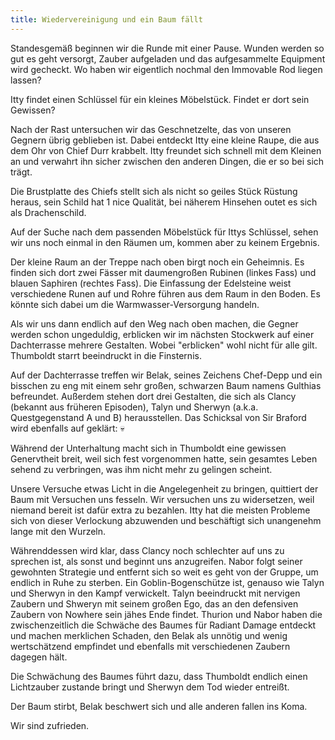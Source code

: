 ```yaml
---
title: Wiedervereinigung und ein Baum fällt
---
```


Standesgemäß beginnen wir die Runde mit einer Pause. Wunden werden so gut es geht versorgt, Zauber aufgeladen und das aufgesammelte Equipment wird gecheckt. Wo haben wir eigentlich nochmal den Immovable Rod liegen lassen?

Itty findet einen Schlüssel für ein kleines Möbelstück. Findet er dort sein Gewissen?

Nach der Rast untersuchen wir das Geschnetzelte, das von unseren Gegnern übrig geblieben ist. Dabei entdeckt Itty eine kleine Raupe, die aus dem Ohr von Chief Durr krabbelt. Itty freundet sich schnell mit dem Kleinen an und verwahrt ihn sicher zwischen den anderen Dingen, die er so bei sich trägt.

Die Brustplatte des Chiefs stellt sich als nicht so geiles Stück Rüstung heraus, sein Schild hat 1 nice Qualität, bei näherem Hinsehen outet es sich als Drachenschild.

Auf der Suche nach dem passenden Möbelstück für Ittys Schlüssel, sehen wir uns noch einmal in den Räumen um, kommen aber zu keinem Ergebnis.

Der kleine Raum an der Treppe nach oben birgt noch ein Geheimnis. Es finden sich dort zwei Fässer mit daumengroßen Rubinen (linkes Fass) und blauen Saphiren (rechtes Fass). Die Einfassung der Edelsteine weist verschiedene Runen auf und Rohre führen aus dem Raum in den Boden. Es könnte sich dabei um die Warmwasser-Versorgung handeln.

Als wir uns dann endlich auf den Weg nach oben machen, die Gegner werden schon ungeduldig, erblicken wir im nächsten Stockwerk auf einer Dachterrasse mehrere Gestalten. Wobei "erblicken" wohl nicht für alle gilt. Thumboldt starrt beeindruckt in die Finsternis.

Auf der Dachterrasse treffen wir Belak, seines Zeichens Chef-Depp und ein bisschen zu eng mit einem sehr großen, schwarzen Baum namens Gulthias befreundet. Außerdem stehen dort drei Gestalten, die sich als Clancy (bekannt aus früheren Episoden), Talyn und Sherwyn (a.k.a. Questgegenstand A und B) herausstellen. Das Schicksal von Sir Braford wird ebenfalls auf geklärt: 💀

Während der Unterhaltung macht sich in Thumboldt eine gewissen Genervtheit breit, weil sich fest vorgenommen hatte, sein gesamtes Leben sehend zu verbringen, was ihm nicht mehr zu gelingen scheint.

Unsere Versuche etwas Licht in die Angelegenheit zu bringen, quittiert der Baum mit Versuchen uns fesseln. Wir versuchen uns zu widersetzen, weil niemand bereit ist dafür extra zu bezahlen. Itty hat die meisten Probleme sich von dieser Verlockung abzuwenden und beschäftigt sich unangenehm lange mit den Wurzeln.

Währenddessen wird klar, dass Clancy noch schlechter auf uns zu sprechen ist, als sonst und beginnt uns anzugreifen. Nabor folgt seiner gewohnten Strategie und entfernt sich so weit es geht von der Gruppe, um endlich in Ruhe zu sterben. Ein Goblin-Bogenschütze ist, genauso wie Talyn und Sherwyn in den Kampf verwickelt. Talyn beeindruckt mit nervigen Zaubern und Shweryn mit seinem großen Ego, das an den defensiven Zaubern von Nowhere sein jähes Ende findet.
Thurion und Nabor haben die zwischenzeitlich die Schwäche des Baumes für Radiant Damage entdeckt und machen merklichen Schaden, den Belak als unnötig und wenig wertschätzend empfindet und ebenfalls mit verschiedenen Zaubern dagegen hält.

Die Schwächung des Baumes führt dazu, dass Thumboldt endlich einen Lichtzauber zustande bringt und Sherwyn dem Tod wieder entreißt.

Der Baum stirbt, Belak beschwert sich und alle anderen fallen ins Koma.

Wir sind zufrieden.